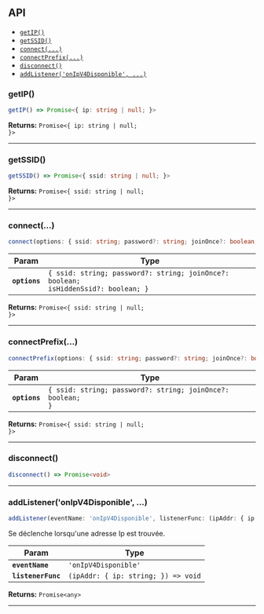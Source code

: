 ## API

<docgen-index>

* [`getIP()`](#getip)
* [`getSSID()`](#getssid)
* [`connect(...)`](#connect)
* [`connectPrefix(...)`](#connectprefix)
* [`disconnect()`](#disconnect)
* [`addListener('onIpV4Disponible', ...)`](#addlisteneronipv4disponible-)

</docgen-index>

<docgen-api>
<!--Update the source file JSDoc comments and rerun docgen to update the docs below-->

### getIP()

```typescript
getIP() => Promise<{ ip: string | null; }>
```

**Returns:** <code>Promise&lt;{ ip: string | null; }&gt;</code>

--------------------


### getSSID()

```typescript
getSSID() => Promise<{ ssid: string | null; }>
```

**Returns:** <code>Promise&lt;{ ssid: string | null; }&gt;</code>

--------------------


### connect(...)

```typescript
connect(options: { ssid: string; password?: string; joinOnce?: boolean; isHiddenSsid?: boolean; }) => Promise<{ ssid: string | null; }>
```

| Param         | Type                                                                                          |
| ------------- | --------------------------------------------------------------------------------------------- |
| **`options`** | <code>{ ssid: string; password?: string; joinOnce?: boolean; isHiddenSsid?: boolean; }</code> |

**Returns:** <code>Promise&lt;{ ssid: string | null; }&gt;</code>

--------------------


### connectPrefix(...)

```typescript
connectPrefix(options: { ssid: string; password?: string; joinOnce?: boolean; }) => Promise<{ ssid: string | null; }>
```

| Param         | Type                                                                  |
| ------------- | --------------------------------------------------------------------- |
| **`options`** | <code>{ ssid: string; password?: string; joinOnce?: boolean; }</code> |

**Returns:** <code>Promise&lt;{ ssid: string | null; }&gt;</code>

--------------------


### disconnect()

```typescript
disconnect() => Promise<void>
```

--------------------


### addListener('onIpV4Disponible', ...)

```typescript
addListener(eventName: 'onIpV4Disponible', listenerFunc: (ipAddr: { ip: string; }) => void) => Promise<any>
```

Se déclenche lorsqu'une adresse Ip est trouvée.

| Param              | Type                                              |
| ------------------ | ------------------------------------------------- |
| **`eventName`**    | <code>'onIpV4Disponible'</code>                   |
| **`listenerFunc`** | <code>(ipAddr: { ip: string; }) =&gt; void</code> |

**Returns:** <code>Promise&lt;any&gt;</code>

--------------------

</docgen-api>